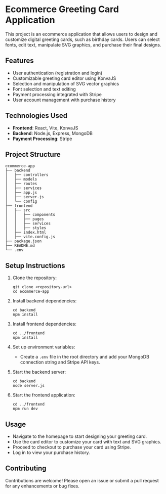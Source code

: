 # Ecommerce Greeting Card Application

This project is an ecommerce application that allows users to design and customize digital greeting cards, such as birthday cards. Users can select fonts, edit text, manipulate SVG graphics, and purchase their final designs.

## Features

- User authentication (registration and login)
- Customizable greeting card editor using KonvaJS
- Selection and manipulation of SVG vector graphics
- Font selection and text editing
- Payment processing integrated with Stripe
- User account management with purchase history

## Technologies Used

- **Frontend**: React, Vite, KonvaJS
- **Backend**: Node.js, Express, MongoDB
- **Payment Processing**: Stripe

## Project Structure

```
ecommerce-app
├── backend
│   ├── controllers
│   ├── models
│   ├── routes
│   ├── services
│   ├── app.js
│   ├── server.js
│   └── config
├── frontend
│   ├── src
│   │   ├── components
│   │   ├── pages
│   │   ├── services
│   │   ├── styles
│   ├── index.html
│   ├── vite.config.js
├── package.json
├── README.md
└── .env
```

## Setup Instructions

1. Clone the repository:
   ```
   git clone <repository-url>
   cd ecommerce-app
   ```

2. Install backend dependencies:
   ```
   cd backend
   npm install
   ```

3. Install frontend dependencies:
   ```
   cd ../frontend
   npm install
   ```

4. Set up environment variables:
   - Create a `.env` file in the root directory and add your MongoDB connection string and Stripe API keys.

5. Start the backend server:
   ```
   cd backend
   node server.js
   ```

6. Start the frontend application:
   ```
   cd ../frontend
   npm run dev
   ```

## Usage

- Navigate to the homepage to start designing your greeting card.
- Use the card editor to customize your card with text and SVG graphics.
- Proceed to checkout to purchase your card using Stripe.
- Log in to view your purchase history.

## Contributing

Contributions are welcome! Please open an issue or submit a pull request for any enhancements or bug fixes.